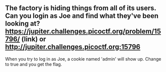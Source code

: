 ## The factory is hiding things from all of its users. Can you login as Joe and find what they've been looking at? https://jupiter.challenges.picoctf.org/problem/15796/ (link) or http://jupiter.challenges.picoctf.org:15796

When you try to log in as Joe, a cookie named 'admin' will show up. Change to true and you get the flag.
